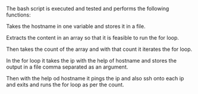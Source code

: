 The bash script is executed and tested and performs the following functions:

Takes the hostname in one variable and stores it in a file.

Extracts the content in an array so that it is feasible to run the for loop.

Then takes the count of the array and with that count it iterates the for loop.

In the for loop it takes the ip  with the help of hostname and stores the output in a file comma separated as an argument.

Then with the help od hostname it pings the ip and also ssh onto each ip and exits and runs the for loop as per the count.

